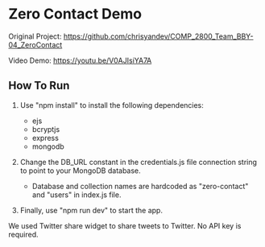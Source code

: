 # Zero Contact Demo
Original Project: https://github.com/chrisyandev/COMP_2800_Team_BBY-04_ZeroContact

Video Demo: https://youtu.be/V0AJIsiYA7A

## How To Run

1) Use "npm install" to install the following dependencies:

	- ejs
	- bcryptjs
	- express
	- mongodb

2) Change the DB_URL constant in the credentials.js file connection string to point to your MongoDB database.

	- Database and collection names are hardcoded as "zero-contact" and "users" in index.js file.

3) Finally, use "npm run dev" to start the app.

We used Twitter share widget to share tweets to Twitter. No API key is required.
